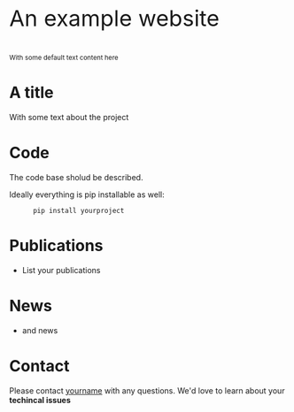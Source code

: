 

<p class="header" style="font-size: 30pt">
An example website
</p>
<p class="header">
<small>With some default text content here</small>
</p>



# A title

With some text about the project


# Code

The code base sholud be described.

Ideally everything is pip installable as well:

          pip install yourproject



# Publications

* List your publications

# News

* and news

# Contact

Please contact [yourname](http://yourwebsite.com) with any questions.  We'd love to learn about your **techincal issues**





<!-- add tracking if you want -->
